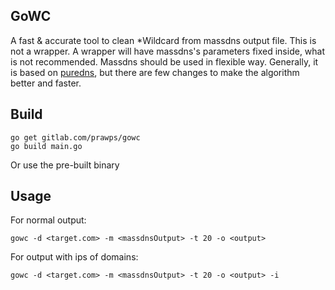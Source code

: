 ## GoWC
A fast & accurate tool to clean *Wildcard from massdns output file.
This is not a wrapper. A wrapper will have massdns's parameters fixed inside, what is not recommended. Massdns should be used in flexible way.
Generally, it is based on [puredns](https://github.com/d3mondev/puredns), but there are few changes to make the algorithm better and faster.

## Build

```
go get gitlab.com/prawps/gowc
go build main.go
```

Or use the pre-built binary 

## Usage

For normal output:
```
gowc -d <target.com> -m <massdnsOutput> -t 20 -o <output>
```

For output with ips of domains:
```
gowc -d <target.com> -m <massdnsOutput> -t 20 -o <output> -i
```




